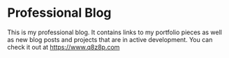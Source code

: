 # Professional Blog

This is my professional blog. It contains links to my portfolio pieces as well as new blog posts and projects that are in active development. You can check it out at https://www.q8z8p.com
